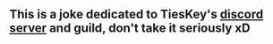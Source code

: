 ## This is a joke dedicated to TiesKey's [discord server](https://discord.com/invite/2sePv3hZEg) and guild, don't take it seriously xD
